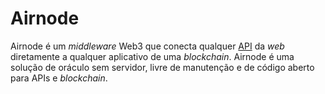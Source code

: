 # Airnode

Airnode é um _middleware_ Web3 que conecta qualquer [API](API.md) da _web_ diretamente a qualquer aplicativo de uma _blockchain_. Airnode é uma solução de oráculo sem servidor, livre de manutenção e de código aberto para APIs e _blockchain_.
